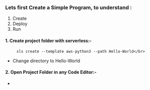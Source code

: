 ### Lets first Create a Simple Program, to understand :
1. Create
2. Deploy
3. Run


#### 1. Create project folder with serverless:-</br>
         sls create --template aws-python3 --path Hello-World</br>
   - Change directory to Hello-World
   
#### 2. Open Project Folder in any Code Editor:-</br>
   - 
